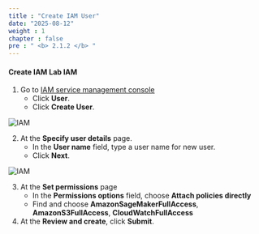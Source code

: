 ```yaml
---
title : "Create IAM User"
date: "2025-08-12"
weight : 1
chapter : false
pre : " <b> 2.1.2 </b> "
---
```



#### Create IAM **Lab IAM**
1. Go to [IAM service management console](https://console.aws.amazon.com/iam/home)
   + Click **User**.
   + Click **Create User**.

![IAM](/DataSciencePlatformWtihJupyterAndSageMaker/images/2.prerequisite/003-IAM.png)

2. At the **Specify user details** page.
   + In the **User name** field, type a user name for new user.
   + Click **Next**.

![IAM](/DataSciencePlatformWtihJupyterAndSageMaker/images/2.prerequisite/004-IAM.png)

3. At the **Set permissions** page
   + In the **Permissions options** field, choose **Attach policies directly**
   + Find and choose **AmazonSageMakerFullAccess**, **AmazonS3FullAccess**, **CloudWatchFullAccess**
4. At the **Review and create**, click **Submit**.